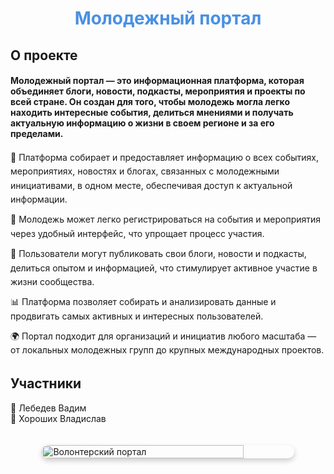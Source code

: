 <h1 align="center" style="color: #4A90E2;">Молодежный портал</h1>

## О проекте
#### Молодежный портал — это информационная платформа, которая объединяет блоги, новости, подкасты, мероприятия и проекты по всей стране. Он создан для того, чтобы молодежь могла легко находить интересные события, делиться мнениями и получать актуальную информацию о жизни в своем регионе и за его пределами.

<ul style="list-style-type: none; padding: 0; line-height: 1.6;">
    <li style="margin-bottom: 10px;">🌟 Платформа собирает и предоставляет информацию о всех событиях, мероприятиях, новостях и блогах, связанных с молодежными инициативами, в одном месте, обеспечивая доступ к актуальной информации.</li>
    <li style="margin-bottom: 10px;">📝 Молодежь может легко регистрироваться на события и мероприятия через удобный интерфейс, что упрощает процесс участия.</li>
    <li style="margin-bottom: 10px;">🎤 Пользователи могут публиковать свои блоги, новости и подкасты, делиться опытом и информацией, что стимулирует активное участие в жизни сообщества.</li>
    <li style="margin-bottom: 10px;">📊 Платформа позволяет собирать и анализировать данные и продвигать самых активных и интересных пользователей.</li>
    <li style="margin-bottom: 10px;">🌍 Портал подходит для организаций и инициатив любого масштаба — от локальных молодежных групп до крупных международных проектов.</li>
</ul>

## Участники
<ul style="list-style-type: none; padding: 0;">
    <li>👤 Лебедев Вадим</li>
    <li>👤 Хороших Владислав</li>
</ul>

<div style="display: flex; justify-content: center;">
    <img src="https://www.pngmart.com/files/3/Shrek-PNG-Picture.png" alt="Волонтерский портал" width="80%" style="border-radius: 10px; box-shadow: 0 4px 8px rgba(0, 0, 0, 0.2); margin-top: 20px;" />
</div>
